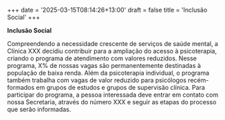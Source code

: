 +++
date = '2025-03-15T08:14:26+13:00'
draft = false
title = 'Inclusão Social'
+++

**Inclusão Social**

Compreendendo a necessidade crescente de serviços de saúde mental, a Clínica XXX decidiu contribuir para a ampliação do acesso à psicoterapia, criando o programa de atendimento com valores reduzidos. Nesse programa, X% de nossas vagas são permanentemente destinadas à população de baixa renda. Além da psicoterapia individual, o programa também trabalha com vagas de valor reduzido para psicólogos recém-formados em grupos de estudos e grupos de supervisão clínica. Para participar do programa, a pessoa interessada deve entrar em contato com nossa Secretaria, através do número XXX e seguir as etapas do processo que serão informadas. 

